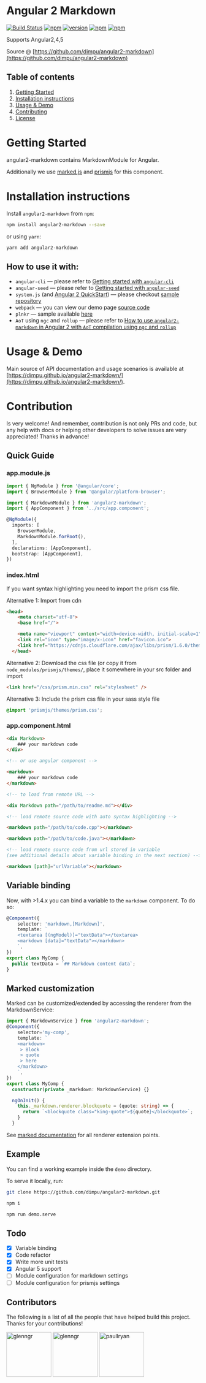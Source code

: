 # Angular 2 Markdown

[![Build Status][travis-badge]][travis-badge-url]
[![npm][circleci-badge-url]][circleci-url]
[![version][npm-badge-url]][npm-url]
[![npm][license-badge-url]][license-url]
[![npm][dep-badge-url]][dep-url]

Supports Angular2,4,5

Source @ [https://github.com/dimpu/angular2-markdown](https://github.com/dimpu/angular2-markdown)


## Table of contents
1. [Getting Started](#getting-started)
2. [Installation instructions](#installation-instructions)
3. [Usage & Demo](#usage--demo)
4. [Contributing](#contribution)
5. [License](#license)

# Getting Started

angular2-markdown contains MarkdownModule for Angular.

Additionally we use [marked.js](https://github.com/chjj/marked/) and [prismjs](http://prismjs.com/) for this component.

# Installation instructions

Install `angular2-markdown` from `npm`:

```bash
npm install angular2-markdown --save
```
or using `yarn`:

```bash
yarn add angular2-markdown
```

## How to use it with:

- `angular-cli` — please refer to [Getting started with `angular-cli`](https://github.com/dimpu/angular2-markdown/tree/master/docs/getting-started/ng-cli.md)
- `angular-seed` — please refer to [Getting started with `angular-seed`](https://github.com/dimpu/angular2-markdown/tree/master/docs/getting-started/angular-seed.md)
- `system.js` (and [Angular 2 QuickStart](https://angular.io/docs/ts/latest/quickstart.html)) — please checkout [sample repository](https://github.com/dimpu/angular2-quickstart)
- `webpack` — you can view our demo page [source code](https://github.com/dimpu/angular2-markdown/tree/master/demo)
- `plnkr` — sample available [here](http://bit.ly/2kT0z20)
- `AoT` using `ngc` and `rollup` — please refer to [How to use `angular2-markdown` in Angular 2 with `AoT` compilation using `ngc` and `rollup`](https://github.com/dimpu/angular2-markdown/tree/master/docs/getting-started/aot.md)

# Usage & Demo

Main source of API documentation and usage scenarios is available at [https://dimpu.github.io/angular2-markdown/](https://dimpu.github.io/angular2-markdown/).

# Contribution

Is very welcome! And remember, contribution is not only PRs and code, but any help with docs or helping other developers to solve issues are very appreciated! Thanks in advance!

## Quick Guide

### app.module.js

```typescript
import { NgModule } from '@angular/core';
import { BrowserModule } from '@angular/platform-browser';

import { MarkdownModule } from 'angular2-markdown';
import { AppComponent } from '../src/app.component';

@NgModule({
  imports: [
    BrowserModule,
    MarkdownModule.forRoot(),
  ],
  declarations: [AppComponent],
  bootstrap: [AppComponent],
})
```

### index.html
If you want syntax highlighting you need to import the prism css file.

Alternative 1: Import from cdn
```html
<head>
    <meta charset="utf-8">
    <base href="/">

    <meta name="viewport" content="width=device-width, initial-scale=1">
    <link rel="icon" type="image/x-icon" href="favicon.ico">
    <link href="https://cdnjs.cloudflare.com/ajax/libs/prism/1.6.0/themes/prism.min.css" rel="stylesheet" />
  </head>
```

Alternative 2: Download the css file (or copy it from `node_modules/prismjs/themes/`, place it somewhere in your src folder and import
```html
<link href="/css/prism.min.css" rel="stylesheet" />
```

Alternative 3: Include the prism css file in your sass style file
```css
@import 'prismjs/themes/prism.css';
```

### app.component.html

```html
<div Markdown>
    ### your markdown code
</div>

<!-- or use angular component -->

<markdown>
    ### your markdown code
</markdown>

<!-- to load from remote URL -->

<div Markdown path="/path/to/readme.md"></div>

<!-- load remote source code with auto syntax highlighting -->

<markdown path="/path/to/code.cpp"></markdown>

<markdown path="/path/to/code.java"></markdown>

<!-- load remote source code from url stored in variable
(see additional details about variable binding in the next section) -->

<markdown [path]="urlVariable"></markdown>
```

## Variable binding

Now, with >1.4.x you can bind a variable to the `markdown` component. To do so:

```typescript
@Component({
    selector: 'markdown,[Markdown]',
    template: `
    <textarea [(ngModel)]="textData"></textarea>
    <markdown [data]="textData"></markdown>
    `,
})
export class MyComp {
  public textData = `## Markdown content data`;
}
```

## Marked customization

Marked can be customized/extended by accessing the renderer from the MarkdownService:

```typescript
import { MarkdownService } from 'angular2-markdown';
@Component({
    selector='my-comp',
    template: `
    <markdown>
     > Block
     > quote
     > here
    </markdown>
    `,
})
export class MyComp {
  constructor(private _markdown: MarkdownService) {}

  ngOnInit() {
    this._markdown.renderer.blockquote = (quote: string) => {
      return `<blockquote class="king-quote">${quote}</blockquote>`;
    }
  }
```

See [marked documentation](https://github.com/chjj/marked) for all renderer extension points.

## Example

You can find a working example inside the `demo` directory.

To serve it locally, run:

```bash
git clone https://github.com/dimpu/angular2-markdown.git

npm i

npm run demo.serve
```

## Todo

- [x] Variable binding
- [x] Code refactor
- [x] Write more unit tests
- [x] Angular 5 support
- [ ] Module configuration for markdown settings
- [ ] Module configuration for prismjs settings

<h2 id="contributors">Contributors</h2>

The following is a list of all the people that have helped build this project. Thanks for your contributions!

[<img alt="glenngr" src="https://avatars3.githubusercontent.com/u/1271995?s=460&v=4" width="117">](https://github.com/dimpu)
[<img alt="glenngr" src="https://avatars2.githubusercontent.com/u/8955488?v=3&s=460" width="117">](https://github.com/glenngr)
[<img alt="paullryan" src="https://avatars2.githubusercontent.com/u/3146164?v=3&s=460" width="117">](https://github.com/paullryan)











[travis-badge]: https://travis-ci.org/dimpu/angular2-markdown.svg?branch=master
[travis-badge-url]: https://travis-ci.org/dimpu/angular2-markdown
[license-url]: https://opensource.org/licenses/MIT
[license-badge-url]: https://img.shields.io/npm/l/angular2-markdown.svg
[npm-url]: https://www.npmjs.com/package/angular2-markdown
[npm-badge-url]: https://img.shields.io/npm/v/angular2-markdown.svg?style=flat
[circleci-url]: https://circleci.com/gh/dimpu/angular2-markdown/master
[circleci-badge-url]: https://circleci.com/gh/dimpu/angular2-markdown/tree/master.svg?style=shield&
[demo-url]: https://github.com/dimpu/angular2-markdown
[dep-url]: https://david-dm.org/dimpu/angular2-markdown
[dep-badge-url]: https://david-dm.org/dimpu/angular2-markdown/status.svg



